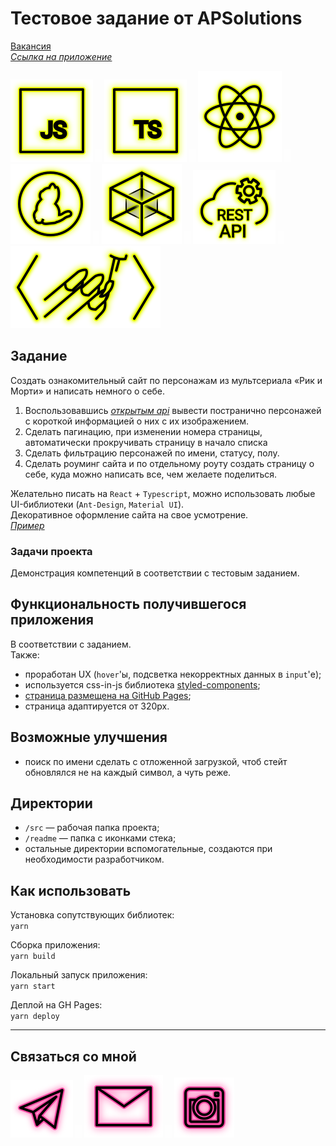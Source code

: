 # Тестовое задание от APSolutions

[Вакансия](https://dmitrov.hh.ru/vacancy/47853179 "Frontend-разработчик")  
_[Ссылка на приложение](https://beagle-elgaeb.github.io/test-aps "Приложение")_

<p>
  <a href="https://developer.mozilla.org/ru/docs/Web/JavaScript"><img src="readme/icon-js.svg" alt="JS"></a>
    <img src="readme/icon-whitespace-5px.svg"/>
  <a href="https://www.typescriptlang.org/"><img src="readme/icon-ts.svg" alt="TS"></a>
    <img src="readme/icon-whitespace-5px.svg"/>
  <a href="https://ru.reactjs.org/"><img src="readme/icon-react.svg" alt="React"></a>
    <img src="readme/icon-whitespace-5px.svg"/>
  <a href="https://yarnpkg.com/"><img src="readme/icon-yarn.svg" alt="Yarn"></a>
    <img src="readme/icon-whitespace-5px.svg"/>
  <a href="https://webpack.js.org/"><img src="readme/icon-webpack.svg" alt="WebPack"></a>
    <img src="readme/icon-whitespace-5px.svg"/>
  <a href="https://ru.wikipedia.org/wiki/REST"><img src="readme/icon-api.svg" alt="REST API"></a>
    <img src="readme/icon-whitespace-5px.svg"/>
  <a href="https://styled-components.com/"><img src="readme/icon-styled-components.svg" alt="Styled-components"></a>
</p>

## Задание

Создать ознакомительный сайт по персонажам из мультсериала «Рик и Морти» и написать немного о себе.

1. Воспользовавшись _[открытым api](https://rickandmortyapi.com/)_ вывести постранично персонажей с короткой информацией о них с их изображением.
2. Сделать пагинацию, при изменении номера страницы, автоматически прокручивать страницу в начало списка
3. Сделать фильтрацию персонажей по имени, статусу, полу.
4. Сделать роуминг сайта и по отдельному роуту создать страницу о себе, куда можно написать все, чем желаете поделиться.

Желательно писать на `React` + `Typescript`, можно использовать любые UI-библиотеки (`Ant-Design`, `Material UI`).  
Декоративное оформление сайта на свое усмотрение.  
_[Пример](https://yadi.sk/d/-CJ_DVOZBd5UtA)_

### Задачи проекта

Демонстрация компетенций в соответствии с тестовым заданием.

## Функциональность получившегося приложения

В соответствии с заданием.  
Также:

- проработан UX (`hover`'ы, подсветка некорректных данных в `input`'е);
- используется css-in-js библиотека [styled-components](https://styled-components.com/ "Документация");
- [страница размещена на GitHub Pages](https://beagle-elgaeb.github.io/test-aps "Выполненое тестовое задание");
- страница адаптируется от 320px.

## Возможные улучшения

- поиск по имени сделать с отложенной загрузкой, чтоб стейт обновлялся не на каждый символ, а чуть реже.

## Директории

- `/src` — рабочая папка проекта;
- `/readme` — папка с иконками стека;
- остальные директории вспомогательные, создаются при необходимости разработчиком.

## Как использовать

Установка сопутствующих библиотек:  
`yarn`

Сборка приложения:  
`yarn build`

Локальный запуск приложения:  
`yarn start`

Деплой на GH Pages:  
`yarn deploy`

---

## Связаться со мной

<p>
  <a href="https://t.me/evgevgevge"><img src="readme/icon-tg.svg" alt="Telegram"></a>
    <img src="readme/icon-whitespace-5px.svg"/>
  <a href="mailto:beagle-elgaeb@ya.ru"><img src="readme/icon-mail.svg" alt="Mail"></a>
    <img src="readme/icon-whitespace-5px.svg"/>
  <a href="https://www.instagram.com/evg._.su/"><img src="readme/icon-inst.svg" alt="Instagram"></a>
</p>
